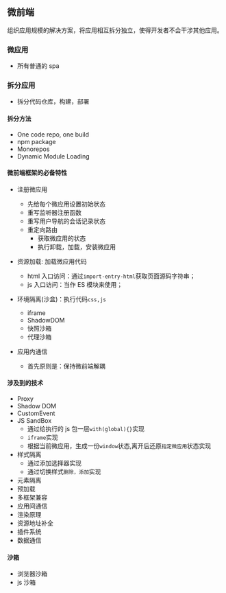 ## 微前端

组织应用规模的解决方案，将应用相互拆分独立，使得开发者不会干涉其他应用。

### 微应用

- 所有普通的 spa

### 拆分应用

- 拆分代码仓库，构建，部署

#### 拆分方法

- One code repo, one build
- npm package
- Monorepos
- Dynamic Module Loading

#### 微前端框架的必备特性

- 注册微应用

  - 先给每个微应用设置初始状态
  - 重写监听器注册函数
  - 重写用户导航的会话记录状态
  - 重定向路由
    - 获取微应用的状态
    - 执行卸载，加载，安装微应用

- 资源加载: 加载微应用代码

  - html 入口访问：通过`import-entry-html`获取页面源码字符串；
  - js 入口访问：当作 ES 模块来使用；

- 环境隔离(沙盒)：执行代码`css,js`

  - iframe
  - ShadowDOM
  - 快照沙箱
  - 代理沙箱

- 应用内通信
  - 首先原则是：保持微前端解耦

#### 涉及到的技术

- Proxy
- Shadow DOM
- CustomEvent
- JS SandBox
  - 通过给执行的 js 包一层`with(global){}`实现
  - `iframe`实现
  - 根据当前微应用，生成一份`window`状态,离开后还原`指定微应用`状态实现
- 样式隔离
  - 通过添加选择器实现
  - 通过切换样式`删除，添加`实现
- 元素隔离
- 预加载
- 多框架兼容
- 应用间通信
- 渲染原理
- 资源地址补全
- 插件系统
- 数据通信

#### 沙箱

- 浏览器沙箱
- js 沙箱
